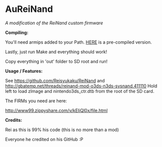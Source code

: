 # AuReiNand
*A modification of the ReiNand custom firmware*

**Compiling:**

You'll need armips added to your Path. [HERE](https://www.dropbox.com/s/ceuv2qeqp38lpah/armips.exe?dl=0) is a pre-compiled version.

Lastly, just run Make and everything should work!

Copy everything in 'out' folder to SD root and run!

**Usage / Features:**

See https://github.com/Reisyukaku/ReiNand and http://gbatemp.net/threads/reinand-mod-o3ds-n3ds-sysnand.411110
Hold left to load zImage and nintendo3ds_ctr.dtb from the root of the SD card.

The FIRMs you need are here:

http://www99.zippyshare.com/v/kEIiQl0x/file.html

**Credits:**
 
Rei as this is 99% his code (this is no more than a mod)

Everyone he credited on his GitHub :P
